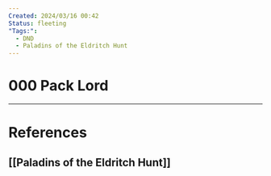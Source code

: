 ```yaml
---
Created: 2024/03/16 00:42
Status: fleeting
"Tags:":
  - DND
  - Paladins of the Eldritch Hunt
---
```

# 000 Pack Lord

---
# References
## [[Paladins of the Eldritch Hunt]]